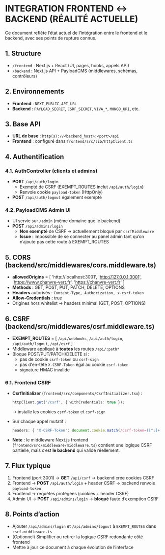 # INTEGRATION FRONTEND ↔ BACKEND (RÉALITÉ ACTUELLE)

Ce document reflète l’état actuel de l’intégration entre le frontend et le backend, avec ses points de rupture connus.

## 1. Structure

- `/frontend` : Next.js + React (UI, pages, hooks, appels API)
- `/backend`  : Next.js API + PayloadCMS (middlewares, schémas, contrôleurs)

## 2. Environnements

- **Frontend** : `NEXT_PUBLIC_API_URL`
- **Backend**  : `PAYLOAD_SECRET`, `CSRF_SECRET`, `VIVA_*`, `MONGO_URI`, etc.

## 3. Base API

- **URL de base** : `http(s)://<backend_host>:<port>/api`
- **Frontend** : configuré dans `frontend/src/lib/httpClient.ts`

## 4. Authentification

### 4.1. AuthController (clients et admins)

- **POST** `/api/auth/login`  
  - Exempté de CSRF (EXEMPT_ROUTES inclut `/api/auth/login`)  
  - Renvoie cookie `payload-token` (HttpOnly)
- **POST** `/api/auth/logout` également exempté

### 4.2. PayloadCMS Admin UI

- UI servie sur `/admin` (même domaine que le backend)
- **POST** `/api/admins/login`  
  - **Non exempté** de CSRF → actuellement bloqué par `csrfMiddleware`  
  - **Issue** : impossible de se connecter au panel admin tant qu’on n’ajoute pas cette route à EXEMPT_ROUTES

## 5. CORS (backend/src/middlewares/cors.middleware.ts)

- **allowedOrigins** = [
    'http://localhost:3001',
    'http://127.0.0.1:3001',
    'https://www.chanvre-vert.fr',
    'https://chanvre-vert.fr'
  ]
- **Methods** : GET, POST, PUT, PATCH, DELETE, OPTIONS
- **Headers** autorisés : `Content-Type, Authorization, x-csrf-token`
- **Allow-Credentials** : true
- Origines hors whitelist → headers minimal (GET, POST, OPTIONS)

## 6. CSRF (backend/src/middlewares/csrf.middleware.ts)

- **EXEMPT_ROUTES** = [
  `/api/webhooks`,
  `/api/auth/login`,
  `/api/auth/logout`,
  `/api/csrf`
]
- Middleware appliqué à **toutes** les routes `/api/:path*`
- Bloque POST/PUT/PATCH/DELETE si :
  - pas de cookie `csrf-token` ou `csrf-sign`
  - pas d'en-tête `X-CSRF-Token` égal au cookie `csrf-token`
  - signature HMAC invalide

### 6.1. Frontend CSRF

- **CsrfInitializer** (`frontend/src/components/CsrfInitializer.tsx`) :
  ```ts
  httpClient.get('/csrf', { withCredentials: true });
  ```
  → installe les cookies `csrf-token` et `csrf-sign`

- Sur chaque appel mutatif :
  ```ts
  headers: { 'X-CSRF-Token': document.cookie.match(/csrf-token=([^;]+)/)[1] }
  ```

- **Note** : le middleware Next.js frontend (`frontend/src/middleware/middleware.ts`) contient une logique CSRF partielle, mais c’est **le backend** qui valide réellement.

## 7. Flux typique

1. Frontend (port 3001) → **GET** `/api/csrf` → backend crée cookies CSRF
2. Frontend → **POST** `/api/auth/login` + header CSRF → backend renvoie `payload-token`
3. Frontend → requêtes protégées (cookies + header CSRF)
4. Admin UI → **POST** `/api/admins/login` → **bloqué** faute d’exemption CSRF

## 8. Points d’action

- Ajouter `/api/admins/login` et `/api/admins/logout` à `EXEMPT_ROUTES` dans `csrf.middleware.ts`
- (Optionnel) Simplifier ou retirer la logique CSRF redondante côté frontend
- Mettre à jour ce document à chaque évolution de l’interface
